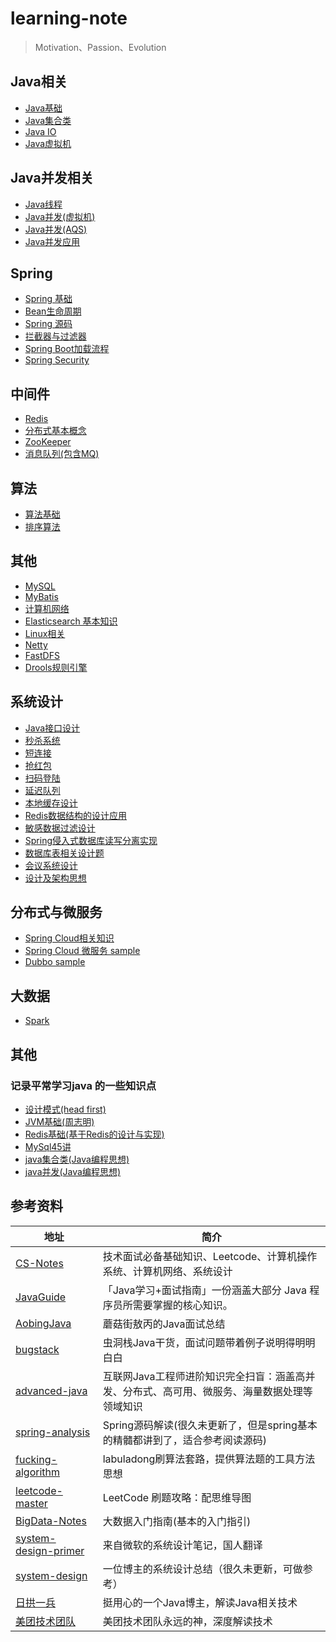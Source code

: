 # learning-note
> Motivation、Passion、Evolution
## Java相关
- [Java基础](https://github.com/vicshi2015/learning-note/blob/master/src/main/java/com/toc/JAVA_BASE.md)
- [Java集合类](https://github.com/vicshi2015/learning-note/blob/master/src/main/java/com/toc/COLLECTION.md)
- [Java IO](https://github.com/vicshi2015/learning-note/tree/master/src/main/java/com/toc/JAVA_IO.md)
- [Java虚拟机](https://github.com/vicshi2015/learning-note/blob/master/src/main/java/com/toc/JVM.md)

## Java并发相关
- [Java线程](https://github.com/vicshi2015/learning-note/blob/master/src/main/java/com/toc/THREAD.md)
- [Java并发(虚拟机)](https://github.com/vicshi2015/learning-note/blob/master/src/main/java/com/toc/CONCURRENT.md)
- [Java并发(AQS)](https://github.com/vicshi2015/learning-note/blob/master/src/main/java/com/toc/CONCURRENTTOOL.md)
- [Java并发应用](https://github.com/vicshi2015/learning-note/blob/master/src/main/java/com/toc/CONCURRENT_APPLICATION.md)

## Spring
- [Spring 基础](https://github.com/vicshi2015/learning-note/blob/master/src/main/java/com/toc/SPRING.md)
- [Bean生命周期](https://github.com/vicshi2015/learning-note/blob/master/src/main/java/com/toc/LIFECYCLE.md)
- [Spring 源码](https://github.com/vicshi2015/learning-note/blob/master/src/main/java/com/toc/SOURCECODE.md)
- [拦截器与过滤器](https://github.com/vicshi2015/learning-note/blob/master/src/main/java/com/toc/FILTERANDINTERCEPTOR.md)
- [Spring Boot加载流程](https://github.com/vicshi2015/learning-note/blob/master/src/main/java/com/toc/SPRINGBOOT.md)
- [Spring Security](https://github.com/vicshi2015/learning-note/blob/master/src/main/java/com/toc/SPRING-SECURITY.md)

## 中间件
- [Redis](https://github.com/vicshi2015/learning-note/blob/master/src/main/java/com/toc/REDIS.md)
- [分布式基本概念](https://github.com/vicshi2015/learning-note/blob/master/src/main/java/com/toc/DISTRIBUTED-SYSTEM.md)
- [ZooKeeper](https://github.com/vicshi2015/learning-note/blob/master/src/main/java/com/toc/ZOOKEEPER.md)
- [消息队列(包含MQ)](https://github.com/vicshi2015/learning-note/blob/master/src/main/java/com/toc/MESSAGEQUEUE.md)

## 算法
- [算法基础](https://github.com/vicshi2015/learning-note/tree/master/src/main/java/com/toc/ALGORITHM.md)
- [排序算法](https://github.com/vicshi2015/learning-note/tree/master/src/main/java/com/toc/SORT_ALGORITHM.md)

## 其他
- [MySQL](https://github.com/vicshi2015/learning-note/blob/master/src/main/java/com/toc/MYSQL.md) 
- [MyBatis](https://github.com/vicshi2015/learning-note/blob/master/src/main/java/com/toc/MYBATIS.md)
- [计算机网络](https://github.com/vicshi2015/learning-note/blob/master/src/main/java/com/toc/NETWORK.md)
- [Elasticsearch 基本知识](https://github.com/vicshi2015/learning-note/blob/master/src/main/java/com/design/ES.md)
- [Linux相关](https://github.com/vicshi2015/learning-note/blob/master/src/main/java/com/toc/LINUX.md)
- [Netty](https://github.com/vicshi2015/learning-note/blob/master/src/main/java/com/toc/NETTY.md)
- [FastDFS](https://github.com/vicshi2015/learning-note/blob/master/src/main/java/com/toc/FASTDFS.md)
- [Drools规则引擎](https://github.com/vicshi2015/learning-note/blob/master/src/main/java/com/toc/RULE_ENGINE.md)

## 系统设计
- [Java接口设计](https://github.com/vicshi2015/learning-note/blob/master/src/main/java/com/toc/INTERFACE_DESIGN.md)
- [秒杀系统](https://github.com/vicshi2015/learning-note/blob/master/src/main/java/com/toc/SECONDS_KILL_DESIGN.md)
- [短连接](https://github.com/vicshi2015/learning-note/blob/master/src/main/java/com/toc/TINYURL.md)
- [抢红包](https://github.com/vicshi2015/learning-note/blob/master/src/main/java/com/toc/SECONDKILL_REDPACKAGE.md)
- [扫码登陆](https://github.com/vicshi2015/learning-note/blob/master/src/main/java/com/toc/SCAN_LOGIN.md)
- [延迟队列](https://github.com/vicshi2015/learning-note/blob/master/src/main/java/com/toc/DELAYQUEUE_DESIGN.md)
- [本地缓存设计](https://github.com/vicshi2015/learning-note/blob/master/src/main/java/com/toc/LOCALCACHE.md)
- [Redis数据结构的设计应用](https://github.com/vicshi2015/learning-note/blob/master/src/main/java/com/toc/REDIS_APPLICATION.md)
- [敏感数据过滤设计](https://github.com/vicshi2015/learning-note/blob/master/src/main/java/com/toc/SENSITIVE_FILTER.md)
- [Spring侵入式数据库读写分离实现](https://github.com/vicshi2015/learning-note/blob/master/src/main/java/com/toc/READ_WRITE_DB.md)
- [数据库表相关设计题](https://github.com/vicshi2015/learning-note/blob/master/src/main/java/com/toc/TABLE_DESIGN.md)
- [会议系统设计](https://github.com/vicshi2015/learning-note/blob/master/src/main/java/com/toc/MEETING_DESIGN.md)
- [设计及架构思想](https://github.com/vicshi2015/learning-note/blob/master/src/main/java/com/toc/SYSTEM-DESIGN.md)

## 分布式与微服务
- [Spring Cloud相关知识](https://github.com/vicshi2015/learning-note/blob/master/src/main/java/com/toc/SPRING-CLOUD.md)
- [Spring Cloud 微服务 sample](https://github.com/vicshi2015/sanwu-microservice)
- [Dubbo sample](https://github.com/vicshi2015/sanwu-dubbo-demo)

## 大数据
- [Spark](https://github.com/vicshi2015/learning-note/blob/master/src/main/java/com/toc/SPARK.md)

## 其他
### 记录平常学习java 的一些知识点
- [设计模式(head first)](https://github.com/vicshi2015/learning-note/blob/master/src/main/java/com/toc/CODEDESIGN_BOOK.md)
- [JVM基础(周志明)](https://github.com/vicshi2015/learning-note/tree/master/src/main/java/com/toc/JVM_BOOK.md)
- [Redis基础(基于Redis的设计与实现)](https://github.com/vicshi2015/learning-note/tree/master/src/main/java/com/toc/REDIS_BOOK.md)
- [MySql45讲](https://github.com/vicshi2015/learningA-note/tree/master/src/main/java/com/toc/MYSQL_BOOK.md)
- [java集合类(Java编程思想)](https://github.com/vicshi2015/learning-note/tree/master/src/main/java/com/toc/COLLECTION_BOOK.md)
- [java并发(Java编程思想)](https://github.com/vicshi2015/learning-note/tree/master/src/main/java/com/toc/CONCURRENT_BOOK.md)

## 参考资料
| 地址 | 简介 |
| --- | --- |
| [CS-Notes](https://github.com/CyC2018/CS-Notes) | 技术面试必备基础知识、Leetcode、计算机操作系统、计算机网络、系统设计 |
| [JavaGuide](https://github.com/Snailclimb/JavaGuide)| 「Java学习+面试指南」一份涵盖大部分 Java 程序员所需要掌握的核心知识。 |
| [AobingJava](https://github.com/AobingJava/JavaFamily) | 蘑菇街敖丙的Java面试总结 |
| [bugstack](https://bugstack.cn/) | 虫洞栈Java干货，面试问题带着例子说明得明明白白 |
| [advanced-java](https://github.com/doocs/advanced-java) | 互联网Java工程师进阶知识完全扫盲：涵盖高并发、分布式、高可用、微服务、海量数据处理等领域知识 |
| [spring-analysis](https://github.com/seaswalker/spring-analysis) | Spring源码解读(很久未更新了，但是spring基本的精髓都讲到了，适合参考阅读源码) |
| [fucking-algorithm](https://github.com/labuladong/fucking-algorithm) | labuladong刷算法套路，提供算法题的工具方法思想 |
| [leetcode-master](https://github.com/youngyangyang04/leetcode-master) | LeetCode 刷题攻略：配思维导图 |
| [BigData-Notes](https://github.com/heibaiying/BigData-Notes) | 大数据入门指南(基本的入门指引) |
| [system-design-primer](https://github.com/donnemartin/system-design-primer/blob/master/README-zh-Hans.md) | 来自微软的系统设计笔记，国人翻译 |
| [system-design](https://github.com/soulmachine/system-design/blob/master/cn/SUMMARY.md) | 一位博主的系统设计总结（很久未更新，可做参考） |
| [日拱一兵](https://dayarch.top/) | 挺用心的一个Java博主，解读Java相关技术 |
| [美团技术团队](https://tech.meituan.com/) | 美团技术团队永远的神，深度解读技术 |
